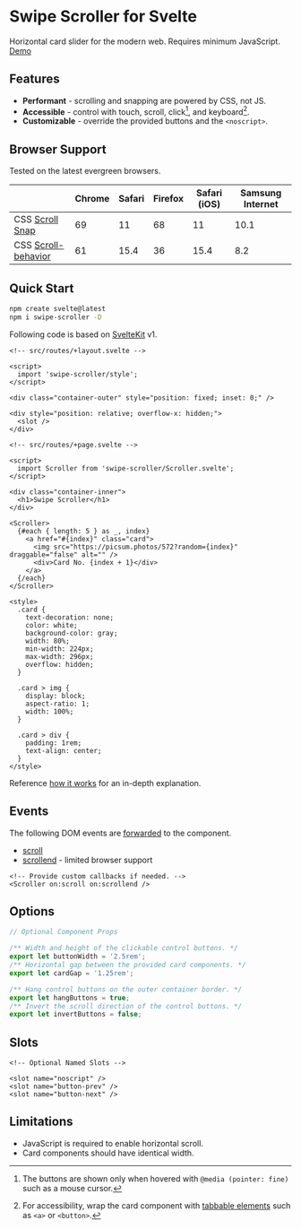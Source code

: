 # Swipe Scroller for Svelte

Horizontal card slider for the modern web. Requires minimum JavaScript. [Demo]

[demo]: https://demo.hyunbin.page/swipe-scroller

## Features

- **Performant** - scrolling and snapping are powered by CSS, not JS.
- **Accessible** - control with touch, scroll, click[^1], and keyboard[^2].
- **Customizable** - override the provided buttons and the `<noscript>`.

[^1]: The buttons are shown only when hovered with `@media (pointer: fine)` such as a mouse cursor.

[^2]: For accessibility, wrap the card component with [tabbable elements] such as `<a>` or `<button>`.

[tabbable elements]: https://developer.mozilla.org/en-US/docs/Web/HTML/Global_attributes/tabindex

## Browser Support

Tested on the latest evergreen browsers.

|                       | Chrome | Safari | Firefox | Safari (iOS) | Samsung Internet |
| --------------------- | ------ | ------ | ------- | ------------ | ---------------- |
| CSS [Scroll Snap]     | 69     | 11     | 68      | 11           | 10.1             |
| CSS [Scroll-behavior] | 61     | 15.4   | 36      | 15.4         | 8.2              |

[Scroll Snap]: https://caniuse.com/css-snappoints
[Scroll-behavior]: https://caniuse.com/css-scroll-behavior

## Quick Start

```bash
npm create svelte@latest
npm i swipe-scroller -D
```

Following code is based on [SvelteKit] v1.

[SvelteKit]: https://kit.svelte.dev/

```svelte
<!-- src/routes/+layout.svelte -->

<script>
  import 'swipe-scroller/style';
</script>

<div class="container-outer" style="position: fixed; inset: 0;" />

<div style="position: relative; overflow-x: hidden;">
  <slot />
</div>
```

```svelte
<!-- src/routes/+page.svelte -->

<script>
  import Scroller from 'swipe-scroller/Scroller.svelte';
</script>

<div class="container-inner">
  <h1>Swipe Scroller</h1>
</div>

<Scroller>
  {#each { length: 5 } as _, index}
    <a href="#{index}" class="card">
      <img src="https://picsum.photos/572?random={index}" draggable="false" alt="" />
      <div>Card No. {index + 1}</div>
    </a>
  {/each}
</Scroller>

<style>
  .card {
    text-decoration: none;
    color: white;
    background-color: gray;
    width: 80%;
    min-width: 224px;
    max-width: 296px;
    overflow: hidden;
  }

  .card > img {
    display: block;
    aspect-ratio: 1;
    width: 100%;
  }

  .card > div {
    padding: 1rem;
    text-align: center;
  }
</style>
```

Reference [how it works](docs/how-it-works.md) for an in-depth explanation.

## Events

The following DOM events are [forwarded] to the component.

[forwarded]: https://svelte.dev/tutorial/dom-event-forwarding

- [scroll](https://developer.mozilla.org/en-US/docs/Web/API/Element/scroll_event)
- [scrollend](https://developer.mozilla.org/en-US/docs/Web/API/Element/scrollend_event) - limited browser support

```svelte
<!-- Provide custom callbacks if needed. -->
<Scroller on:scroll on:scrollend />
```

## Options

```typescript
// Optional Component Props

/** Width and height of the clickable control buttons. */
export let buttonWidth = '2.5rem';
/** Horizontal gap between the provided card components. */
export let cardGap = '1.25rem';

/** Hang control buttons on the outer container border. */
export let hangButtons = true;
/** Invert the scroll direction of the control buttons. */
export let invertButtons = false;
```

<!-- Add image with explanation -->

## Slots

```svelte
<!-- Optional Named Slots -->

<slot name="noscript" />
<slot name="button-prev" />
<slot name="button-next" />
```

## Limitations

- JavaScript is required to enable horizontal scroll.
- Card components should have identical width.
